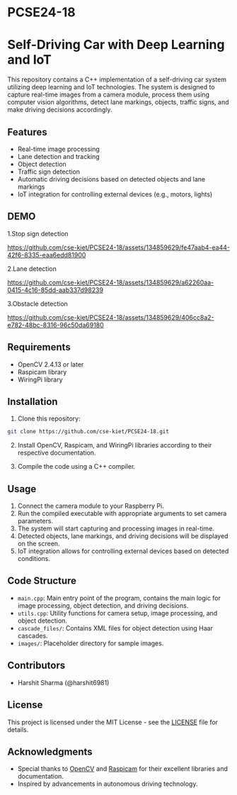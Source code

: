 # PCSE24-18
# Self-Driving Car with Deep Learning and IoT

This repository contains a C++ implementation of a self-driving car system utilizing deep learning and IoT technologies. The system is designed to capture real-time images from a camera module, process them using computer vision algorithms, detect lane markings, objects, traffic signs, and make driving decisions accordingly.

## Features

- Real-time image processing
- Lane detection and tracking
- Object detection
- Traffic sign detection
- Automatic driving decisions based on detected objects and lane markings
- IoT integration for controlling external devices (e.g., motors, lights)


## DEMO 
1.Stop sign detection 

https://github.com/cse-kiet/PCSE24-18/assets/134859629/fe47aab4-ea44-42f6-8335-eaa6edd81900

2.Lane detection


https://github.com/cse-kiet/PCSE24-18/assets/134859629/a62260aa-0415-4c16-85dd-aab337d98239

3.Obstacle detection

https://github.com/cse-kiet/PCSE24-18/assets/134859629/406cc8a2-e782-48bc-8316-96c50da69180






  

## Requirements

- OpenCV 2.4.13 or later
- Raspicam library
- WiringPi library

## Installation

1. Clone this repository:

```bash
git clone https://github.com/cse-kiet/PCSE24-18.git
```

2. Install OpenCV, Raspicam, and WiringPi libraries according to their respective documentation.

3. Compile the code using a C++ compiler.

## Usage

1. Connect the camera module to your Raspberry Pi.
2. Run the compiled executable with appropriate arguments to set camera parameters.
3. The system will start capturing and processing images in real-time.
4. Detected objects, lane markings, and driving decisions will be displayed on the screen.
5. IoT integration allows for controlling external devices based on detected conditions.

## Code Structure

- `main.cpp`: Main entry point of the program, contains the main logic for image processing, object detection, and driving decisions.
- `utils.cpp`: Utility functions for camera setup, image processing, and object detection.
- `cascade_files/`: Contains XML files for object detection using Haar cascades.
- `images/`: Placeholder directory for sample images.

## Contributors

- Harshit Sharma (@harshit6981)


## License

This project is licensed under the MIT License - see the [LICENSE](LICENSE) file for details.

## Acknowledgments

- Special thanks to [OpenCV](https://opencv.org/) and [Raspicam](https://www.uco.es/investiga/grupos/ava/node/40) for their excellent libraries and documentation.
- Inspired by advancements in autonomous driving technology.
